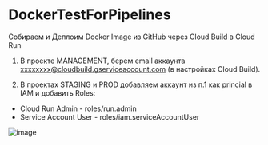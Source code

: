 # DockerTestForPipelines
Собираем и Деплоим Docker Image из GitHub через Cloud Build в Cloud Run

1. В проекте MANAGEMENT, берем email аккаунта xxxxxxxx@cloudbuild.gserviceaccount.com (в настройках Cloud Build).

2. В проектах STAGING и PROD добавляем аккаунт из п.1 как princial в IAM и добавить Roles:

- Cloud Run Admin -	roles/run.admin
- Service Account User -	roles/iam.serviceAccountUser

![image](https://user-images.githubusercontent.com/80811711/147941141-3266ddc4-ea79-4634-9712-76631169f430.png)
